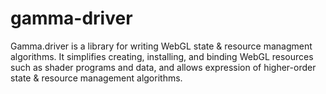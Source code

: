 # gamma-driver

Gamma.driver is a library for writing WebGL state & resource managment algorithms. It simplifies creating, installing, and binding WebGL resources such as shader programs and data, and allows expression of higher-order state & resource management algorithms. 

